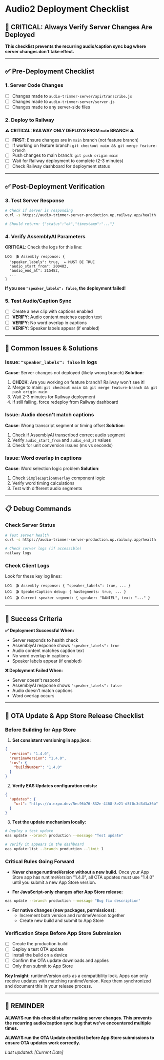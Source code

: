 # Audio2 Deployment Checklist

## 🚨 CRITICAL: Always Verify Server Changes Are Deployed

**This checklist prevents the recurring audio/caption sync bug where server changes don't take effect.**

---

## ✅ Pre-Deployment Checklist

### 1. **Server Code Changes**
- [ ] Changes made to `audio-trimmer-server/api/transcribe.js`
- [ ] Changes made to `audio-trimmer-server/server.js`
- [ ] Changes made to any server-side files

### 2. **Deploy to Railway**
**⚠️ CRITICAL: RAILWAY ONLY DEPLOYS FROM `main` BRANCH ⚠️**
- [ ] **FIRST**: Ensure changes are in `main` branch (not feature branch)
- [ ] If working on feature branch: `git checkout main && git merge feature-branch`
- [ ] Push changes to main branch: `git push origin main`
- [ ] Wait for Railway deployment to complete (2-3 minutes)
- [ ] Check Railway dashboard for deployment status

---

## ✅ Post-Deployment Verification

### 3. **Test Server Response**
```bash
# Check if server is responding
curl -s https://audio-trimmer-server-production.up.railway.app/health

# Should return: {"status":"ok","timestamp":"..."}
```

### 4. **Verify AssemblyAI Parameters**
**CRITICAL**: Check the logs for this line:
```
LOG  🎬 Assembly response: {
  "speaker_labels": true,  ← MUST BE TRUE
  "audio_start_from": 200482,
  "audio_end_at": 215482,
  ...
}
```

**If you see `"speaker_labels": false`, the deployment failed!**

### 5. **Test Audio/Caption Sync**
- [ ] Create a new clip with captions enabled
- [ ] **VERIFY**: Audio content matches caption text
- [ ] **VERIFY**: No word overlap in captions
- [ ] **VERIFY**: Speaker labels appear (if enabled)

---

## 🐛 Common Issues & Solutions

### **Issue**: `"speaker_labels": false` in logs
**Cause**: Server changes not deployed (likely wrong branch)
**Solution**: 
1. **CHECK**: Are you working on feature branch? Railway won't see it!
2. Merge to main: `git checkout main && git merge feature-branch && git push origin main`
3. Wait 2-3 minutes for Railway deployment
4. If still failing, force redeploy from Railway dashboard

### **Issue**: Audio doesn't match captions
**Cause**: Wrong transcript segment or timing offset
**Solution**:
1. Check if AssemblyAI transcribed correct audio segment
2. Verify `audio_start_from` and `audio_end_at` values
3. Check for unit conversion issues (ms vs seconds)

### **Issue**: Word overlap in captions
**Cause**: Word selection logic problem
**Solution**:
1. Check `SimpleCaptionOverlay` component logic
2. Verify word timing calculations
3. Test with different audio segments

---

## 📋 Debug Commands

### Check Server Status
```bash
# Test server health
curl -s https://audio-trimmer-server-production.up.railway.app/health

# Check server logs (if accessible)
railway logs
```

### Check Client Logs
Look for these key log lines:
```
LOG  🎬 Assembly response: { "speaker_labels": true, ... }
LOG  🎬 SpeakerCaption debug: { hasSegments: true, ... }
LOG  🎬 Current speaker segment: { speaker: "DANIEL", text: "..." }
```

---

## 🎯 Success Criteria

**✅ Deployment Successful When:**
- Server responds to health check
- AssemblyAI response shows `"speaker_labels": true`
- Audio content matches caption text
- No word overlap in captions
- Speaker labels appear (if enabled)

**❌ Deployment Failed When:**
- Server doesn't respond
- AssemblyAI response shows `"speaker_labels": false`
- Audio doesn't match captions
- Word overlap occurs

---

## 🚀 OTA Update & App Store Release Checklist

### **Before Building for App Store**
1. **Set consistent versioning in app.json:**
```json
{
  "version": "1.4.0",
  "runtimeVersion": "1.4.0",
  "ios": {
    "buildNumber": "1.4.0"
  }
}
```

2. **Verify EAS Updates configuration exists:**
```json
{
  "updates": {
    "url": "https://u.expo.dev/5ec96b76-832e-4468-8e21-d5f0c3d3d3a36b"
  }
}
```

3. **Test the update mechanism locally:**
```bash
# Deploy a test update
eas update --branch production --message "Test update"

# Verify it appears in the dashboard
eas update:list --branch production --limit 1
```

### **Critical Rules Going Forward**
- **Never change runtimeVersion without a new build.** Once your App Store app has runtimeVersion "1.4.0", all OTA updates must use "1.4.0" until you submit a new App Store version.

- **For JavaScript-only changes after App Store release:**
```bash
eas update --branch production --message "Bug fix description"
```

- **For native changes (new packages, permissions):**
  - Increment both version and runtimeVersion together
  - Create new build and submit to App Store

### **Verification Steps Before App Store Submission**
- [ ] Create the production build
- [ ] Deploy a test OTA update
- [ ] Install the build on a device
- [ ] Confirm the OTA update downloads and applies
- [ ] Only then submit to App Store

**Key Insight**: runtimeVersion acts as a compatibility lock. Apps can only receive updates with matching runtimeVersion. Keep them synchronized and document this in your release process.

---

## 📌 REMINDER

**ALWAYS run this checklist after making server changes. This prevents the recurring audio/caption sync bug that we've encountered multiple times.**

**ALWAYS run the OTA Update checklist before App Store submissions to ensure OTA updates work correctly.**

*Last updated: [Current Date]*
